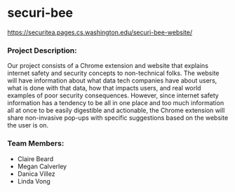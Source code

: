 # securi-bee
https://securitea.pages.cs.washington.edu/securi-bee-website/
 
### Project Description:
Our project consists of a Chrome extension and website that explains internet safety and security concepts to 
non-technical folks. The website will have information about what data tech companies have about users, what is done with 
that data, how that impacts users, and real world examples of poor security consequences. However, since internet safety 
information has a tendency to be all in one place and too much information all at once to be easily digestible and actionable, 
the Chrome extension will share non-invasive pop-ups with specific suggestions based on the website the user is on. 

### Team Members:
* Claire Beard  
* Megan Calverley  
* Danica Villez
* Linda Vong
